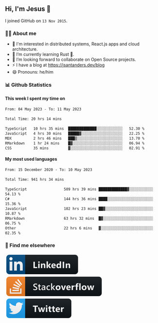 ## Hi, I'm Jesus 👋

I joined GitHub on `13 Nov 2015`.

<!-- Talking about you -->

### 👨‍💻 About me

- 👦 I'm interested in distributed systems, React.js apps and cloud architecture.
- 🌱 I’m currently learning Rust 🦀.
- 👯 I’m looking forward to collaborate on Open Source projects.
- ⚡️ I have a blog at <https://jsantanders.dev/blog>
- 😄 Pronouns: he/him

### 📊 Github Statistics

#### This week I spent my time on

<!--START_SECTION:weekly-->

```text
From: 04 May 2023 - To: 11 May 2023

Total Time: 20 hrs 14 mins

TypeScript   10 hrs 35 mins  █████████████░░░░░░░░░░░░   52.30 %
JavaScript   4 hrs 30 mins   █████▓░░░░░░░░░░░░░░░░░░░   22.25 %
MDX          2 hrs 46 mins   ███▒░░░░░░░░░░░░░░░░░░░░░   13.70 %
RMarkdown    1 hr 24 mins    █▓░░░░░░░░░░░░░░░░░░░░░░░   06.94 %
CSS          35 mins         ▓░░░░░░░░░░░░░░░░░░░░░░░░   02.91 %
```

<!--END_SECTION:weekly-->

#### My most used languages

<!--START_SECTION:alltime-->

```text
From: 15 December 2020 - To: 10 May 2023

Total Time: 941 hrs 34 mins

TypeScript                 509 hrs 39 mins █████████████▓░░░░░░░░░░░   54.13 %
C#                         144 hrs 36 mins ████░░░░░░░░░░░░░░░░░░░░░   15.36 %
JavaScript                 102 hrs 23 mins ██▓░░░░░░░░░░░░░░░░░░░░░░   10.87 %
RMarkdown                  63 hrs 32 mins  █▓░░░░░░░░░░░░░░░░░░░░░░░   06.75 %
Other                      22 hrs 6 mins   ▓░░░░░░░░░░░░░░░░░░░░░░░░   02.35 %
```

<!--END_SECTION:alltime-->

### 📢 Find me elsewhere

<p>
  <a target="_blank" href="https://linkedin.com/in/jsantanders">
    <img src="https://github.com/jsantanders/jsantanders/blob/master/img/linkedin.svg" alt="LinkedIn" style="vertical-align:top; margin:4px">
  </a>
  
  <a target="_blank" href="https://stackoverflow.com/users/7318331/jesus-santander">
    <img src="https://github.com/jsantanders/jsantanders/blob/master/img/stackoverflow.svg" alt="StackOverflow" style="vertical-align:top; margin:4px">
  </a>
  
  <a target="_blank" href="http://twitter.com/jsantanders">
    <img src="https://github.com/jsantanders/jsantanders/blob/master/img/twitter.svg" alt="Twitter" style="vertical-align:top; margin:4px">
  </a>
</p>
